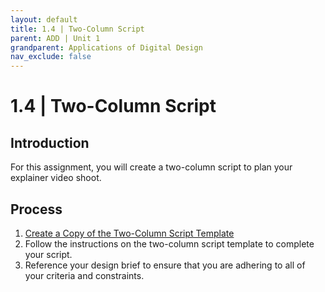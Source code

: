 ```yaml
---
layout: default
title: 1.4 | Two-Column Script
parent: ADD | Unit 1
grandparent: Applications of Digital Design
nav_exclude: false
---
```

# 1.4 | Two-Column Script

## Introduction
For this assignment, you will create a two-column script to plan your explainer video shoot.

    
## Process
1. [Create a Copy of the Two-Column Script Template](https://docs.google.com/document/d/1wpLAEK3re_8oUa8XXz6c9KWsSztMGiQUc3LhVCl0LI8/copy)
2. Follow the instructions on the two-column script template to complete your script.
3. Reference your design brief to ensure that you are adhering to all of your criteria and constraints.

